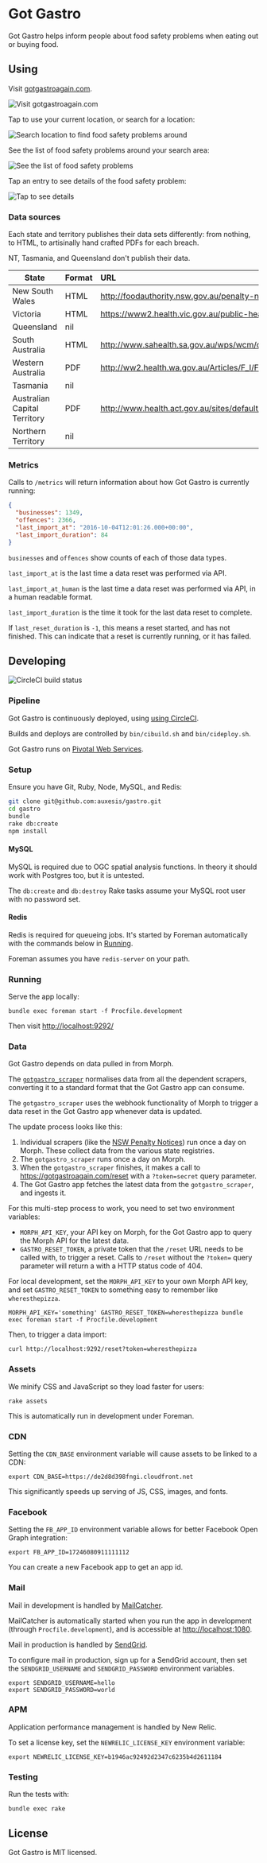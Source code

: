 # Got Gastro

Got Gastro helps inform people about food safety problems when eating out or buying food.

## Using

Visit [gotgastroagain.com](https://gotgastroagain.com/).

![Visit gotgastroagain.com](https://c2.staticflickr.com/6/5150/30073568806_be226da539_z.jpg)

Tap to use your current location, or search for a location:

![Search location to find food safety problems around](https://c2.staticflickr.com/6/5759/30073568886_e2ea890431_z.jpg)

See the list of food safety problems around your search area:

![See the list of food safety problems](https://c2.staticflickr.com/6/5194/29993939462_394bfa695d_z.jpg)

Tap an entry to see details of the food safety problem:

![Tap to see details](https://c1.staticflickr.com/9/8393/29813271210_864c650fca_z.jpg)

### Data sources

Each state and territory publishes their data sets differently: from nothing, to HTML, to artisinally hand crafted PDFs for each breach.

NT, Tasmania, and Queensland don't publish their data.

| State | Format | URL | Scraper |
| ----- | ------ | :-- | ------- |
| New South Wales   | HTML   | http://foodauthority.nsw.gov.au/penalty-notices/ | https://morph.io/auxesis/nsw_food_authority_prosecution_notices and https://morph.io/auxesis/nsw_food_authority_penalty_notices |
| Victoria | HTML | https://www2.health.vic.gov.au/public-health/food-safety/convictions-register | https://morph.io/auxesis/vic_health_register_of_convictions |
| Queensland | nil |  |
| South Australia | HTML | http://www.sahealth.sa.gov.au/wps/wcm/connect/public+content/sa+health+internet/about+us/legislation/food+legislation/food+prosecution+register |
| Western Australia | PDF | http://ww2.health.wa.gov.au/Articles/F_I/Food-offenders/Publication-of-names-of-offenders-list |
| Tasmania | nil |  |
| Australian Capital Territory | PDF | http://www.health.act.gov.au/sites/default/files//Register%20of%20Food%20Offences.pdf |
| Northern Territory | nil |  |

### Metrics

Calls to `/metrics` will return information about how Got Gastro is currently running:

``` json
{
  "businesses": 1349,
  "offences": 2366,
  "last_import_at": "2016-10-04T12:01:26.000+00:00",
  "last_import_duration": 84
}
```

`businesses` and `offences` show counts of each of those data types.

`last_import_at` is the last time a data reset was performed via API.

`last_import_at_human` is the last time a data reset was performed via API, in a human readable format.

`last_import_duration` is the time it took for the last data reset to complete.

If `last_reset_duration` is `-1`, this means a reset started, and has not finished. This can indicate that a reset is currently running, or it has failed.

## Developing

![CircleCI build status](https://circleci.com/gh/auxesis/gastro.png?circle-token=27a395741dc9cb515e2c74222f015b2ffc6c8e2f)

### Pipeline

Got Gastro is continuously deployed, using [using CircleCI](https://circleci.com/gh/auxesis/gastro).

Builds and deploys are controlled by `bin/cibuild.sh` and `bin/cideploy.sh`.

Got Gastro runs on [Pivotal Web Services](https://run.pivotal.io/).

### Setup

Ensure you have Git, Ruby, Node, MySQL, and Redis:

``` bash
git clone git@github.com:auxesis/gastro.git
cd gastro
bundle
rake db:create
npm install
```

#### MySQL

MySQL is required due to OGC spatial analysis functions. In theory it should work with Postgres too, but it is untested.

The `db:create` and `db:destroy` Rake tasks assume your MySQL root user with no password set.

#### Redis

Redis is required for queueing jobs. It's started by Foreman automatically with the commands below in [Running](#running).

Foreman assumes you have `redis-server` on your path.

### Running

Serve the app locally:

```
bundle exec foreman start -f Procfile.development
```

Then visit [http://localhost:9292/](http://localhost:9292/)

### Data

Got Gastro depends on data pulled in from Morph.

The [`gotgastro_scraper`](https://morph.io/auxesis/gotgastro_scraper) normalises data from all the dependent scrapers, converting it to a standard format that the Got Gastro app can consume.

The `gotgastro_scraper` uses the webhook functionality of Morph to trigger a data reset in the Got Gastro app whenever data is updated.

The update process looks like this:

1. Individual scrapers (like the [NSW Penalty Notices](https://morph.io/auxesis/nsw_food_authority_penalty_notices)) run once a day on Morph. These collect data from the various state registries.
2. The `gotgastro_scraper` runs once a day on Morph.
3. When the `gotgastro_scraper` finishes, it makes a call to https://gotgastroagain.com/reset with a `?token=secret` query parameter.
4. The Got Gastro app fetches the latest data from the `gotgastro_scraper`, and ingests it.

For this multi-step process to work, you need to set two environment variables:

 - `MORPH_API_KEY`, your API key on Morph, for the Got Gastro app to query the Morph API for the latest data.
 - `GASTRO_RESET_TOKEN`, a private token that the `/reset` URL needs to be called with, to trigger a reset. Calls to `/reset` without the `?token=` query parameter will return a with a HTTP status code of 404.

For local development, set the `MORPH_API_KEY` to your own Morph API key, and set `GASTRO_RESET_TOKEN` to something easy to remember like `wheresthepizza`.

```
MORPH_API_KEY='something' GASTRO_RESET_TOKEN=wheresthepizza bundle exec foreman start -f Procfile.development
```

Then, to trigger a data import:

```
curl http://localhost:9292/reset?token=wheresthepizza
```

### Assets

We minify CSS and JavaScript so they load faster for users:

```
rake assets
```

This is automatically run in development under Foreman.

### CDN

Setting the `CDN_BASE` environment variable will cause assets to be linked to a CDN:

```
export CDN_BASE=https://de2d8d398fngi.cloudfront.net
```

This significantly speeds up serving of JS, CSS, images, and fonts.

### Facebook

Setting the `FB_APP_ID` environment variable allows for better Facebook Open Graph integration:

```
export FB_APP_ID=17246080911111112
```

You can create a new Facebook app to get an app id.

### Mail

Mail in development is handled by [MailCatcher](https://mailcatcher.me/).

MailCatcher is automatically started when you run the app in development (through `Procfile.development`), and is accessible at [http://localhost:1080](http://localhost:1080).

Mail in production is handled by [SendGrid](https://sendgrid.com/).

To configure mail in production, sign up for a SendGrid account, then set the `SENDGRID_USERNAME` and `SENDGRID_PASSWORD` environment variables.

```
export SENDGRID_USERNAME=hello
export SENDGRID_PASSWORD=world
```

### APM

Application performance management is handled by New Relic.

To set a license key, set the `NEWRELIC_LICENSE_KEY` environment variable:

```
export NEWRELIC_LICENSE_KEY=b1946ac92492d2347c6235b4d2611184
```

### Testing

Run the tests with:

```
bundle exec rake
```

## License

Got Gastro is MIT licensed.
